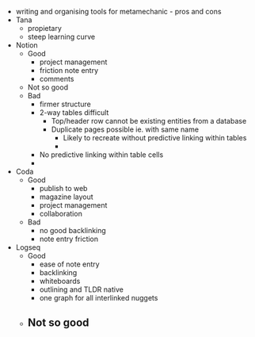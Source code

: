 - writing and organising tools for metamechanic - pros and cons
- Tana
	- propietary
	- steep learning curve
- Notion
	- Good
		- project management
		- friction note entry
		- comments
	- Not so good
	- Bad
		- firmer structure
		- 2-way tables difficult
			- Top/header row cannot be existing entities from a database
			- Duplicate pages possible ie. with same name
				- Likely to recreate without predictive linking within tables
				-
		- No predictive linking within table cells
		-
- Coda
	- Good
		- publish to web
		- magazine layout
		- project management
		- collaboration
	- Bad
		- no good backlinking
		- note entry friction
- Logseq
	- Good
		- ease of note entry
		- backlinking
		- whiteboards
		- outlining and TLDR native
		- one graph for all interlinked nuggets
	- Not so good
		-